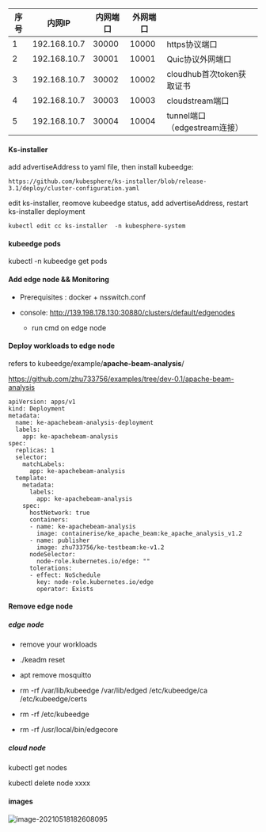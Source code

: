 | **序号** | **内网IP**   | **内网端口** | **外网端口** |                              |
| -------- | ------------ | ------------ | ------------ | ---------------------------- |
| 1        | 192.168.10.7 | 30000        | 10000        | https协议端口                |
| 2        | 192.168.10.7 | 30001        | 10001        | Quic协议外网端口             |
| 3        | 192.168.10.7 | 30002        | 10002        | cloudhub首次token获取证书    |
| 4        | 192.168.10.7 | 30003        | 10003        | cloudstream端口              |
| 5        | 192.168.10.7 | 30004        | 10004        | tunnel端口（edgestream连接） |

#### Ks-installer

add advertiseAddress to yaml file, then install kubeedge:

```
https://github.com/kubesphere/ks-installer/blob/release-3.1/deploy/cluster-configuration.yaml
```

edit ks-installer, reomove kubeedge status, add advertiseAddress, restart ks-installer deployment

```
kubectl edit cc ks-installer  -n kubesphere-system 
```

#### kubeedge pods

kubectl -n kubeedge get pods

#### Add edge node && Monitoring

- Prerequisites :  docker + nsswitch.conf

- console: http://139.198.178.130:30880/clusters/default/edgenodes 
  - run cmd on edge node

#### Deploy workloads to edge node

refers to kubeedge/example/**apache-beam-analysis**/

https://github.com/zhu733756/examples/tree/dev-0.1/apache-beam-analysis

```
apiVersion: apps/v1
kind: Deployment
metadata:
  name: ke-apachebeam-analysis-deployment
  labels:
    app: ke-apachebeam-analysis
spec:
  replicas: 1
  selector:
    matchLabels:
      app: ke-apachebeam-analysis
  template:
    metadata:
      labels:
        app: ke-apachebeam-analysis
    spec:
      hostNetwork: true
      containers:
      - name: ke-apachebeam-analysis
        image: containerise/ke_apache_beam:ke_apache_analysis_v1.2
      - name: publisher
        image: zhu733756/ke-testbeam:ke-v1.2
      nodeSelector:
        node-role.kubernetes.io/edge: ""
      tolerations:
      - effect: NoSchedule
        key: node-role.kubernetes.io/edge
        operator: Exists
```

#### Remove edge node

##### edge node

- remove your workloads

- ./keadm reset 
- apt remove mosquitto

- rm -rf /var/lib/kubeedge /var/lib/edged /etc/kubeedge/ca /etc/kubeedge/certs

- rm -rf /etc/kubeedge

- rm -rf /usr/local/bin/edgecore

##### cloud node

kubectl get nodes

kubectl delete node xxxx

#### images

![image-20210518182608095](../../../../AppData/Roaming/Typora/typora-user-images/image-20210518182608095.png)




